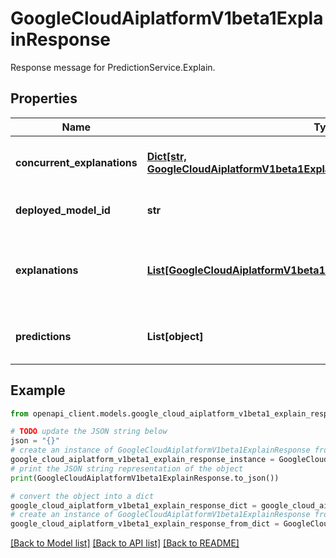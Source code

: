 # GoogleCloudAiplatformV1beta1ExplainResponse

Response message for PredictionService.Explain.

## Properties

Name | Type | Description | Notes
------------ | ------------- | ------------- | -------------
**concurrent_explanations** | [**Dict[str, GoogleCloudAiplatformV1beta1ExplainResponseConcurrentExplanation]**](GoogleCloudAiplatformV1beta1ExplainResponseConcurrentExplanation.md) | This field stores the results of the explanations run in parallel with The default explanation strategy/method. | [optional] 
**deployed_model_id** | **str** | ID of the Endpoint&#39;s DeployedModel that served this explanation. | [optional] 
**explanations** | [**List[GoogleCloudAiplatformV1beta1Explanation]**](GoogleCloudAiplatformV1beta1Explanation.md) | The explanations of the Model&#39;s PredictResponse.predictions. It has the same number of elements as instances to be explained. | [optional] 
**predictions** | **List[object]** | The predictions that are the output of the predictions call. Same as PredictResponse.predictions. | [optional] 

## Example

```python
from openapi_client.models.google_cloud_aiplatform_v1beta1_explain_response import GoogleCloudAiplatformV1beta1ExplainResponse

# TODO update the JSON string below
json = "{}"
# create an instance of GoogleCloudAiplatformV1beta1ExplainResponse from a JSON string
google_cloud_aiplatform_v1beta1_explain_response_instance = GoogleCloudAiplatformV1beta1ExplainResponse.from_json(json)
# print the JSON string representation of the object
print(GoogleCloudAiplatformV1beta1ExplainResponse.to_json())

# convert the object into a dict
google_cloud_aiplatform_v1beta1_explain_response_dict = google_cloud_aiplatform_v1beta1_explain_response_instance.to_dict()
# create an instance of GoogleCloudAiplatformV1beta1ExplainResponse from a dict
google_cloud_aiplatform_v1beta1_explain_response_from_dict = GoogleCloudAiplatformV1beta1ExplainResponse.from_dict(google_cloud_aiplatform_v1beta1_explain_response_dict)
```
[[Back to Model list]](../README.md#documentation-for-models) [[Back to API list]](../README.md#documentation-for-api-endpoints) [[Back to README]](../README.md)


